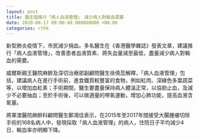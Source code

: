 ```yaml
---
layout: post
title: 醫生倡推行「病人血液管理」　減少病人對輸血需要
date: 2020-08-17 09:00:49.000000000 +08:00
categories: rthk
---
```


新型肺炎疫情下，市民減少捐血。多名醫生在《香港醫學雜誌》發表文章，建議推行「病人血液管理」，改善患者血液質素、將失血量減至最低，盡量減少病人對輸血的需要。

威爾斯親王醫院麻醉及深切治療部副顧問醫生徐倩蕊解釋，「病人血液管理」包括，建議病人在進行手術前，進食鐵質較豐富的食物，例如紅肉、深綠色多葉蔬菜等，以增加血紅素；手術期間，醫生要盡量保持病人體溫正常，以協助止血，及減少不必要抽血；至於手術後，可以做適量的帶氧運動，增加心肺功能，提高血液含氧量。

將軍澳醫院麻醉科顧問醫生鄭鴻佳表示，在2015年至2017年間接受大腸腫瘤切除手術的168名病人中，發現採取「病人血液管理」的病人，住院日子平均減少4日、輸血率亦明顯下降。
